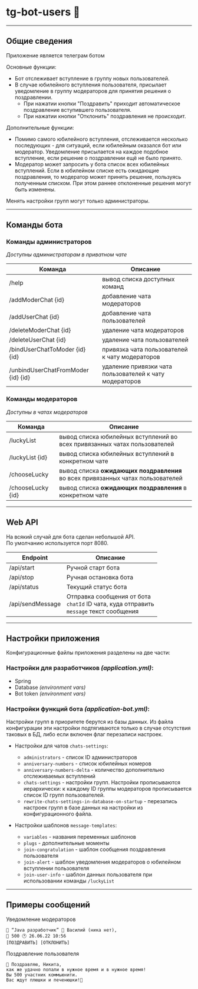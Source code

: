 # tg-bot-users 🤖

---
## Общие сведения
Приложение является телеграм ботом


Основные функции:
  * Бот отслеживает вступление в группу новых пользователей.
  * В случае юбилейного вступления пользователя, присылает уведомление в группу модераторов для принятия решения о поздравлении.
    * При нажатии кнопки "Поздравить" приходит автоматическое поздравление вступившего пользователя.
    * При нажатии кнопки "Отклонить" поздравления не происходит.


Дополнительные функции:
  * Помимо самого юбилейного вступления, отслеживается несколько последующих - для ситуаций, если юбилейным оказался бот или модератор. Уведомление присылается на каждое подобное вступление, если решение о поздравлении ещё не было принято.
  * Модератор может запросить у бота список всех юбилейных вступлений. Если в юбилейном списке есть ожидающие поздравления, то модератор может принять решение, пользуясь полученным списком. При этом раннее отклоненные решения могут быть изменены. 


Менять настройки групп могут только администраторы.


---
## Команды бота

### Команды администраторов
_Доступны администраторам в приватном чате_

| Команда                            | Описание                                                |
|------------------------------------|---------------------------------------------------------|
| /help                              | вывод списка доступных команд                           |
| /addModerChat {id}                 | добавление чата модераторов                             |
| /addUserChat {id}                  | добавление чата пользователей                           |
| /deleteModerChat {id}              | удаление чата модераторов                               |
| /deleteUserChat {id}               | удаление чата пользователей                             |
| /bindUserChatToModer {id} {id}     | привязка чата пользователей к чату модераторов          |
| /unbindUserChatFromModer {id} {id} | удаление привязки чата пользователей к чату модераторов |


### Команды модераторов
_Доступны в чатах модераторов_

| Команда             | Описание                                                                        |
|---------------------|---------------------------------------------------------------------------------|
| /luckyList          | вывод списка юбилейных вступлений во всех привязанных чатах пользователей       |
| /luckyList {id}     | вывод списка юбилейных вступлений в конкретном чате                             |
| /chooseLucky        | вывод списка **ожидающих поздравления** во всех привязанных чатах пользователей |
| /chooseLucky {id}   | вывод списка **ожидающих поздравления** в конкретном чате                       |


---
## Web API
На всякий случай для бота сделан небольшой API.<br/>По умолчанию используется порт 8080.

| Endpoint         | Описание                                                                                        |
|------------------|-------------------------------------------------------------------------------------------------|
| /api/start       | Ручной старт бота                                                                               |
| /api/stop        | Ручная остановка бота                                                                           |
| /api/status      | Текущий статус бота                                                                             |
| /api/sendMessage | Отправка сообщения от бота<br/> `chatId` ID чата, куда отправить<br/> `message` текст сообщения |


---
## Настройки приложения

Конфигурационные файлы приложения разделены на две части:
### Настройки для разработчиков _(application.yml)_:
  * Spring
  * Database _(environment vars)_
  * Bot token _(environment vars)_


### Настройки функций бота _(application-bot.yml)_:
Настройки групп в приоритете берутся из базы данных. Из файла конфигурации эти настройки подтягиваются только в случае отсутствия таковых в БД, либо если включен флаг перезаписи настроек.

  * Настройки для чатов `chats-settings`:
    * `administrators` - список ID администраторов
    * `anniversary-numbers` - список юбилейных номеров
    * `anniversary-numbers-delta` - количество дополнительно отслеживаемых вступлений
    * `chats-settings` - настройки групп. Настройки прописываются иерархически: к каждому ID группы модераторов прописывается список ID групп пользователей.
    * `rewrite-chats-settings-in-database-on-startup` - перезапись настроек групп в базе данных на настройки из конфигурационного файла.


  * Настройки шаблонов `message-templates`:
    * `variables` - названия переменных шаблонов
    * `plugs` - дополнительные моменты
    * `join-congratulation` - шаблон сообщения поздравления пользователя
    * `join-alert` - шаблон уведомления модераторов о юбилейном вступлении пользователя
    * `join-user-info` - шаблон данных пользователя при использовании команды `/luckyList`


---
## Примеры сообщений

Уведомление модераторов

    🎉 “Java разработчик” 👤 Василий (ника нет),
    🔢 500 🕐 26.06.22 10:56
    [ПОЗДРАВИТЬ] [ОТКЛОНИТЬ]

Поздравление пользователя

    🎉 Поздравляю, Никита,
    как же удачно попали в нужное время и в нужное время!
    Вы 500 участник коммьюнити.
    Вас ждут плюшки и печенюшки!🎉
